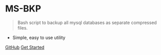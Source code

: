 # MS-BKP

> Bash script to backup all mysql databases as separate compressed files.

- Simple, easy to use utility

[GitHub](https://github.com/vinugawade/ms-bkp)
[Get Started](#Welcome)
